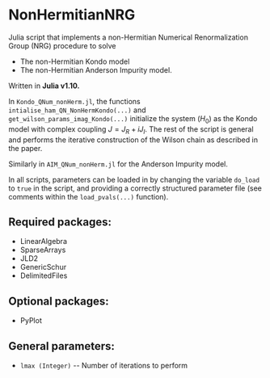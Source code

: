 # NonHermitianNRG

Julia script that implements a non-Hermitian Numerical Renormalization Group (NRG) procedure to solve 
- The non-Hermitian Kondo model 
- The non-Hermitian Anderson Impurity model.

Written in **Julia v1.10.**

In `Kondo_QNum_nonHerm.jl`, the functions `intialise_ham_QN_NonHermKondo(...)` and `get_wilson_params_imag_Kondo(...)` initialize the system ($H_0$) as the Kondo model with complex coupling $J = J_R + iJ_I$.
The rest of the script is general and performs the iterative construction of the Wilson chain as described in the paper.

Similarly in `AIM_QNum_nonHerm.jl` for the Anderson Impurity model.

In all scripts, parameters can be loaded in by changing the variable `do_load` to `true` in the script, and providing a correctly structured parameter file (see comments within the `load_pvals(...)` function).

## Required packages:
- LinearAlgebra
- SparseArrays
- JLD2
- GenericSchur
- DelimitedFiles

## Optional packages:
- PyPlot

## General parameters:
- `lmax (Integer)` -- Number of iterations to perform 

